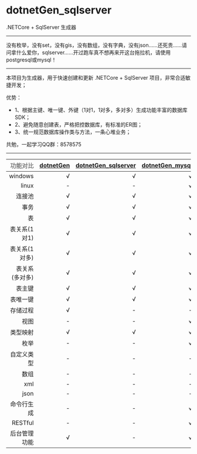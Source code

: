 ﻿# dotnetGen_sqlserver
.NETCore + SqlServer 生成器

----

没有枚举，没有set，没有gis，没有数组，没有字典，没有json……还死贵……请问拿什么爱你，sqlserver……开过跑车真不想再来开这台拖拉机，请使用postgresql或mysql！

-------

本项目为生成器，用于快速创建和更新 .NETCore + SqlServer 项目，非常合适敏捷开发；

优势：
 * 1、根据主键、唯一键、外键（1对1，1对多，多对多）生成功能丰富的数据库 SDK；
 * 2、避免随意创建表，严格把控数据库，有标准的ER图；
 * 3、统一规范数据库操作类与方法，一条心堆业务；

共勉，一起学习QQ群：8578575

-----------------

| <font color=gray>功能对比</font> | [dotnetGen](https://github.com/2881099/dotnetGen) | [dotnetGen_sqlserver](https://github.com/2881099/dotnetGen_sqlserver) | [dotnetGen_mysql](https://github.com/2881099/dotnetGen_mysql) | [dotnetGen_postgresql](https://github.com/2881099/dotnetGen_postgresql) |
| ----------------: | -------------:| --------------------:| --------------: | -------------------: |
| windows            | √ | √ | √ | √ |
| linux              | - | - | √ | √ |
| 连接池             | √ | √ | √ | √ |
| 事务               | √ | √ | √ | √ |
| 表                 | √ | √ | √ | √ |
| 表关系(1对1)        | √ | √ | √ | √ |
| 表关系(1对多)       | √ | √ | √ | √ |
| 表关系(多对多)      | √ | √ | √ | √ |
| 表主键             | √ | √ | √ | √ |
| 表唯一键           | √ | √ | √ | √ |
| 存储过程           | √ | - | - | - |
| 视图               | - | - | √ | √ |
| 类型映射           | √ | √ | √ | √ |
| 枚举               | - | - | √ | √ |
| 自定义类型         | - | - | - | √ |
| 数组               | - | - | - | √ |
| xml               | - | - | - | - |
| json              | - | - | - | √ |
| 命令行生成         | - | - | √ | √ |
| RESTful           | - | - | √ | √ |
| 后台管理功能       | √ | - | √ | √ |
